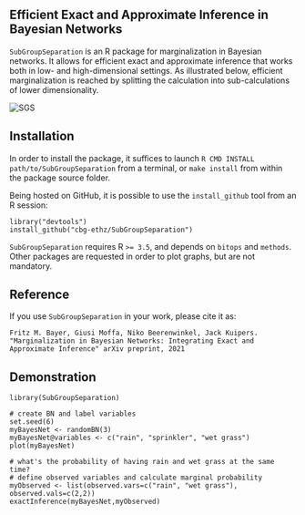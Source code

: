 Efficient Exact and Approximate Inference in Bayesian Networks
-----------

`SubGroupSeparation` is an R package for marginalization in Bayesian networks. It allows for efficient exact and approximate inference that works both in low- and high-dimensional settings. As illustrated below, efficient marginalization is reached by splitting the calculation into sub-calculations of lower dimensionality.

![SGS](https://github.com/cbg-ethz/SubGroupSeparation/blob/master/vignettes/figures/illustration.png?raw=true)

Installation
-----------

In order to install the package, it suffices to launch
`R CMD INSTALL path/to/SubGroupSeparation`
from a terminal, or `make install` from within the package source folder.

Being hosted on GitHub, it is possible to use the `install_github`
tool from an R session:

```{r eval=FALSE}
library("devtools")
install_github("cbg-ethz/SubGroupSeparation")
```

`SubGroupSeparation` requires R `>= 3.5`, and depends on
`bitops` and
`methods`. Other packages are requested in
order to plot graphs, but are not mandatory.

Reference
---------
If you use `SubGroupSeparation` in your work, please cite it as:
```
Fritz M. Bayer, Giusi Moffa, Niko Beerenwinkel, Jack Kuipers. "Marginalization in Bayesian Networks: Integrating Exact and Approximate Inference" arXiv preprint, 2021
```

Demonstration 
-------------

```{r eval=FALSE}
library(SubGroupSeparation)

# create BN and label variables 
set.seed(6)
myBayesNet <- randomBN(3)
myBayesNet@variables <- c("rain", "sprinkler", "wet grass")
plot(myBayesNet)

# what's the probability of having rain and wet grass at the same time?
# define observed variables and calculate marginal probability
myObserved <- list(observed.vars=c("rain", "wet grass"), observed.vals=c(2,2))
exactInference(myBayesNet,myObserved)

```
